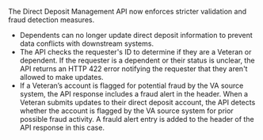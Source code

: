 The Direct Deposit Management API now enforces stricter validation and fraud detection measures.

- Dependents can no longer update direct deposit information to prevent data conflicts with downstream systems.
- The API checks the requester's ID to determine if they are a Veteran or dependent. If the requester is a dependent or their status is unclear, the API returns an HTTP 422 error notifying the requester that they aren't allowed to make updates.
- If a Veteran’s account is flagged for potential fraud by the VA source system, the API response includes a fraud alert in the header.
When a Veteran submits updates to their direct deposit account, the API detects whether the account is flagged by the VA source system for prior possible fraud activity. A frauld alert entry is added to the header of the API response in this case.  
